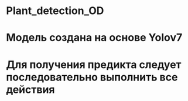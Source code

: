 # Plant_detection_OD
# Модель создана на основе Yolov7
# Для получения предикта следует последовательно выполнить все действия
